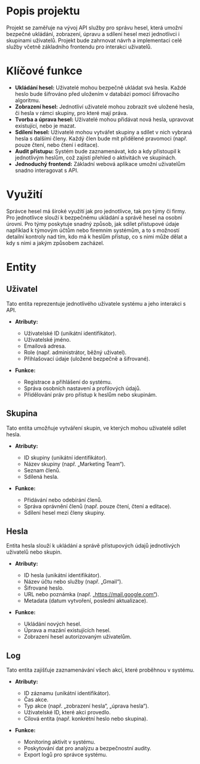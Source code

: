 # Popis projektu

Projekt se zaměřuje na vývoj API služby pro správu hesel, která umožní bezpečné ukládání, zobrazení, úpravu a sdílení hesel mezi jednotlivci i skupinami uživatelů. Projekt bude zahrnovat návrh a implementaci celé služby včetně základního frontendu pro interakci uživatelů.

# Klíčové funkce  

- **Ukládání hesel:** Uživatelé mohou bezpečně ukládat svá hesla. Každé heslo bude šifrováno před uložením v databázi pomocí šifrovacího algoritmu.  
- **Zobrazení hesel:** Jednotliví uživatelé mohou zobrazit své uložené hesla, či hesla v rámci skupiny, pro které mají práva.
- **Tvorba a úprava hesel:** Uživatelé mohou přidávat nová hesla, upravovat existující, nebo je mazat.  
- **Sdílení hesel:** Uživatelé mohou vytvářet skupiny a sdílet v nich vybraná hesla s dalšími členy. Každý člen bude mít přidělené pravomoci (např. pouze čtení, nebo čtení i editace). 
- **Audit přístupu:** Systém bude zaznamenávat, kdo a kdy přistoupil k jednotlivým heslům, což zajistí přehled o aktivitách ve skupinách.  
- **Jednoduchý frontend:** Základní webová aplikace umožní uživatelům snadno interagovat s API. 

# Využití  

Správce hesel má široké využití jak pro jednotlivce, tak pro týmy či firmy.  
Pro jednotlivce slouží k bezpečnému ukládání a správě hesel na osobní úrovni. 
Pro týmy poskytuje snadný způsob, jak sdílet přístupové údaje například k týmovým účtům nebo firemním systémům, a to s možností detailní kontroly nad tím, kdo má k heslům přístup, co s nimi může dělat a kdy s nimi a jakým způsobem zacházel.  

# Entity

## Uživatel

Tato entita reprezentuje jednotlivého uživatele systému a jeho interakci s API.  

- **Atributy:**  
  - Uživatelské ID (unikátní identifikátor).  
  - Uživatelské jméno.  
  - Emailová adresa.  
  - Role (např. administrátor, běžný uživatel).  
  - Přihlašovací údaje (uložené bezpečně a šifrované).
    
- **Funkce:**  
  - Registrace a přihlášení do systému.  
  - Správa osobních nastavení a profilových údajů.  
  - Přidělování práv pro přístup k heslům nebo skupinám.  

## Skupina 

Tato entita umožňuje vytváření skupin, ve kterých mohou uživatelé sdílet hesla.  

- **Atributy:**  
  - ID skupiny (unikátní identifikátor).  
  - Název skupiny (např. „Marketing Team“).  
  - Seznam členů.  
  - Sdílená hesla.
    
- **Funkce:**  
  - Přidávání nebo odebírání členů.  
  - Správa oprávnění členů (např. pouze čtení, čtení a editace).  
  - Sdílení hesel mezi členy skupiny.  

## Hesla

Entita hesla slouží k ukládání a správě přístupových údajů jednotlivých uživatelů nebo skupin.  

- **Atributy:**  
  - ID hesla (unikátní identifikátor).  
  - Název účtu nebo služby (např. „Gmail“).  
  - Šifrované heslo.  
  - URL nebo poznámka (např. „https://mail.google.com“).  
  - Metadata (datum vytvoření, poslední aktualizace).
    
- **Funkce:**  
  - Ukládání nových hesel.  
  - Úprava a mazání existujících hesel.  
  - Zobrazení hesel autorizovaným uživatelům.  

## Log

Tato entita zajišťuje zaznamenávání všech akcí, které proběhnou v systému.  

- **Atributy:**  
  - ID záznamu (unikátní identifikátor).  
  - Čas akce.  
  - Typ akce (např. „zobrazení hesla“, „úprava hesla“).  
  - Uživatelské ID, které akci provedlo.  
  - Cílová entita (např. konkrétní heslo nebo skupina).
  
- **Funkce:**  
  - Monitoring aktivit v systému.  
  - Poskytování dat pro analýzu a bezpečnostní audity.  
  - Export logů pro správce systému.  
